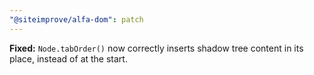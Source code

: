 ```yaml
---
"@siteimprove/alfa-dom": patch
---
```


**Fixed:** `Node.tabOrder()` now correctly inserts shadow tree content in its place, instead of at the start.
